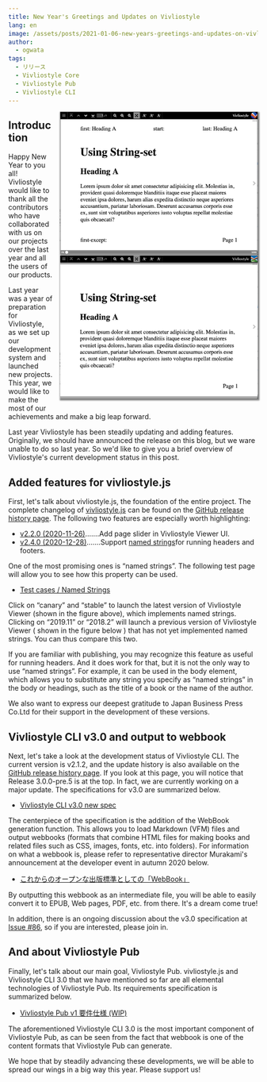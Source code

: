```yaml
---
title: New Year's Greetings and Updates on Vivliostyle
lang: en
image: /assets/posts/2021-01-06-new-years-greetings-and-updates-on-vivliostyle/fig1.png
author:
  - ogwata
tags:
  - リリース
  - Vivliostyle Core
  - Vivliostyle Pub
  - Vivliostyle CLI
---
```

<div style="float: right; margin: 0 0 1em 1em;"><img src="/assets/posts/2021-01-06-new-years-greetings-and-updates-on-vivliostyle/fig1.png" alt="Implementation of named strings in Vivliostyle Viewer" style="width: 400px; box-shadow: 1px 2px 2.5px 1.5px grey;" /></div>


## Introduction

Happy New Year to you all! Vivliostyle would like to thank all the contributors who have collaborated with us on our projects over the last year and all the users of our products.

Last year was a year of preparation for Vivliostyle, as we set up our development system and launched new projects. This year, we would like to make the most of our achievements and make a big leap forward.

Last year Vivliostyle has been steadily updating and adding features. Originally, we should have announced the release on this blog, but we ware unable to do so last year. So we'd like to give you a brief overview of Vivliostyle's current development status in this post.

## Added features for vivliostyle.js

First, let's talk about vivliostyle.js, the foundation of the entire project. The complete changelog of [vivliostyle.js](https://github.com/vivliostyle/vivliostyle.js) can be found on the [GitHub release history page](https://github.com/vivliostyle/vivliostyle.js/releases). The following two features are especially worth highlighting:

- [v2.2.0 (2020-11-26)](https://github.com/vivliostyle/vivliostyle.js/releases/tag/v2.2.0).......Add page slider in Vivliostyle Viewer UI.
- [v2.4.0 (2020-12-28)](https://github.com/vivliostyle/vivliostyle.js/releases/tag/v2.4.0).......Support [named strings<i class="fas fa-external-link-alt"></i>](https://www.w3.org/TR/css-gcpm-3/#named-strings)for running headers and footers.

One of the most promising ones is “named strings”. The following test page will allow you to see how this property can be used.

- [Test cases / Named Strings](https://raw.githack.com/vivliostyle/vivliostyle.js/master/packages/core/test/files/#Named_Strings)

 Click on “canary” and “stable” to launch the latest version of Vivliostyle Viewer (shown in the figure above), which implements named strings. Clicking on “2019.11” or “2018.2” will launch a previous version of Vivliostyle Viewer ( shown in the figure below ) that has not yet implemented named strings. You can thus compare this two.

If you are familiar with publishing, you may recognize this feature as useful for running headers. And it does work for that, but it is not the only way to use “named strings”. For example, it can be used in the body element, which allows you to substitute any string you specify as “named strings” in the body or headings, such as the title of a book or the name of the author.

We also want to express our deepest gratitude to Japan Business Press Co.Ltd for their support in the development of these versions.

## Vivliostyle CLI v3.0 and output to webbook

Next, let's take a look at the development status of Vivliostyle CLI. The current version is v2.1.2, and the update history is also available on the [GitHub release history page](https://github.com/vivliostyle/vivliostyle-cli/releases). If you look at this page, you will notice that Release 3.0.0-pre.5 is at the top. In fact, we are currently working on a major update. The specifications for v3.0 are summarized below.

- [Vivliostyle CLI v3.0 new spec](https://github.com/vivliostyle/community/wiki/Vivliostyle-CLI-v3.0-new-spec)

The centerpiece of the specification is the addition of the WebBook generation function. This allows you to load Markdown (VFM) files and output webbooks (formats that combine HTML files for making books and related files such as CSS, images, fonts, etc. into folders). For information on what a webbook is, please refer to representative director Murakami's announcement at the developer event in autumn 2020 below.

- [これからのオープンな出版標準としての「WebBook」](https://github.com/vivliostyle/community/wiki/Rapid-publishing-for-public-health-books-against-COVID-19#%E3%81%93%E3%82%8C%E3%81%8B%E3%82%89%E3%81%AE%E3%82%AA%E3%83%BC%E3%83%97%E3%83%B3%E3%81%AA%E5%87%BA%E7%89%88%E3%81%AE%E6%A8%99%E6%BA%96%E3%81%A8%E3%81%97%E3%81%A6webbook)

By outputting this webbook as an intermediate file, you will be able to easily convert it to EPUB, Web pages, PDF, etc. from there. It's a dream come true!

In addition, there is an ongoing discussion about the v3.0 specification at [Issue #86](https://github.com/vivliostyle/vivliostyle-cli/issues/86), so if you are interested, please join in.

## And about Vivliostyle Pub

Finally, let's talk about our main goal, Vivliostyle Pub. vivliostyle.js and Vivliostyle CLI 3.0 that we have mentioned so far are all elemental technologies of Vivliostyle Pub. Its requirements specification is summarized below.

- [Vivliostyle Pub v1 要件仕様 (WIP)](https://github.com/vivliostyle/community/wiki/Vivliostyle-Pub-v1-Req)

The aforementioned Vivliostyle CLI 3.0 is the most important component of Vivliostyle Pub, as can be seen from the fact that webbook is one of the content formats that Vivliostyle Pub can generate.

We hope that by steadily advancing these developments, we will be able to spread our wings in a big way this year. Please support us!
